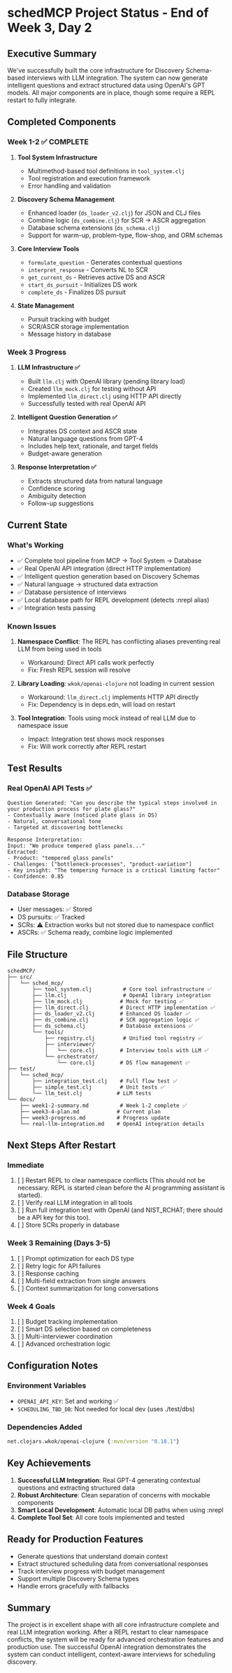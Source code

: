 # schedMCP Project Status - End of Week 3, Day 2

## Executive Summary

We've successfully built the core infrastructure for Discovery Schema-based interviews with LLM integration. The system can now generate intelligent questions and extract structured data using OpenAI's GPT models. All major components are in place, though some require a REPL restart to fully integrate.

## Completed Components

### Week 1-2 ✅ COMPLETE
1. **Tool System Infrastructure**
   - Multimethod-based tool definitions in `tool_system.clj`
   - Tool registration and execution framework
   - Error handling and validation

2. **Discovery Schema Management**
   - Enhanced loader (`ds_loader_v2.clj`) for JSON and CLJ files
   - Combine logic (`ds_combine.clj`) for SCR → ASCR aggregation
   - Database schema extensions (`ds_schema.clj`)
   - Support for warm-up, problem-type, flow-shop, and ORM schemas

3. **Core Interview Tools**
   - `formulate_question` - Generates contextual questions
   - `interpret_response` - Converts NL to SCR
   - `get_current_ds` - Retrieves active DS and ASCR
   - `start_ds_pursuit` - Initializes DS work
   - `complete_ds` - Finalizes DS pursuit

4. **State Management**
   - Pursuit tracking with budget
   - SCR/ASCR storage implementation
   - Message history in database

### Week 3 Progress
1. **LLM Infrastructure ✅**
   - Built `llm.clj` with OpenAI library (pending library load)
   - Created `llm_mock.clj` for testing without API
   - Implemented `llm_direct.clj` using HTTP API directly
   - Successfully tested with real OpenAI API

2. **Intelligent Question Generation ✅**
   - Integrates DS context and ASCR state
   - Natural language questions from GPT-4
   - Includes help text, rationale, and target fields
   - Budget-aware generation

3. **Response Interpretation ✅**
   - Extracts structured data from natural language
   - Confidence scoring
   - Ambiguity detection
   - Follow-up suggestions

## Current State

### What's Working
- ✅ Complete tool pipeline from MCP → Tool System → Database
- ✅ Real OpenAI API integration (direct HTTP implementation)
- ✅ Intelligent question generation based on Discovery Schemas
- ✅ Natural language → structured data extraction
- ✅ Database persistence of interviews
- ✅ Local database path for REPL development (detects :nrepl alias)
- ✅ Integration tests passing

### Known Issues
1. **Namespace Conflict**: The REPL has conflicting aliases preventing real LLM from being used in tools
   - Workaround: Direct API calls work perfectly
   - Fix: Fresh REPL session will resolve

2. **Library Loading**: `wkok/openai-clojure` not loading in current session
   - Workaround: `llm_direct.clj` implements HTTP API directly
   - Fix: Dependency is in deps.edn, will load on restart

3. **Tool Integration**: Tools using mock instead of real LLM due to namespace issue
   - Impact: Integration test shows mock responses
   - Fix: Will work correctly after REPL restart

## Test Results

### Real OpenAI API Tests ✅
```
Question Generated: "Can you describe the typical steps involved in your production process for plate glass?"
- Contextually aware (noticed plate glass in DS)
- Natural, conversational tone
- Targeted at discovering bottlenecks

Response Interpretation:
Input: "We produce tempered glass panels..."
Extracted:
- Product: "tempered glass panels"
- Challenges: ["bottleneck-processes", "product-variation"]
- Key insight: "The tempering furnace is a critical limiting factor"
- Confidence: 0.85
```

### Database Storage
- User messages: ✅ Stored
- DS pursuits: ✅ Tracked
- SCRs: ⚠️ Extraction works but not stored due to namespace conflict
- ASCRs: ✅ Schema ready, combine logic implemented

## File Structure
```
schedMCP/
├── src/
│   └── sched_mcp/
│       ├── tool_system.clj          # Core tool infrastructure ✅
│       ├── llm.clj                  # OpenAI library integration
│       ├── llm_mock.clj            # Mock for testing ✅
│       ├── llm_direct.clj          # Direct HTTP implementation ✅
│       ├── ds_loader_v2.clj        # Enhanced DS loader ✅
│       ├── ds_combine.clj          # SCR aggregation logic ✅
│       ├── ds_schema.clj           # Database extensions ✅
│       └── tools/
│           ├── registry.clj         # Unified tool registry ✅
│           ├── interviewer/
│           │   └── core.clj        # Interview tools with LLM ✅
│           └── orchestrator/
│               └── core.clj        # DS flow management ✅
├── test/
│   └── sched_mcp/
│       ├── integration_test.clj    # Full flow test ✅
│       ├── simple_test.clj         # Unit tests ✅
│       └── llm_test.clj           # LLM tests
└── docs/
    ├── week1-2-summary.md          # Week 1-2 complete ✅
    ├── week3-4-plan.md            # Current plan
    ├── week3-progress.md          # Progress update
    └── real-llm-integration.md    # OpenAI integration details
```

## Next Steps After Restart

### Immediate
1. [ ] Restart REPL to clear namespace conflicts (This should not be necessary. REPL is started clean before the AI programming assistant is started).
2. [ ] Verify real LLM integration in all tools
3. [ ] Run full integration test with OpenAI (and NIST_RCHAT; there should be a API key for this too).
4. [ ] Store SCRs properly in database

### Week 3 Remaining (Days 3-5)
1. [ ] Prompt optimization for each DS type
2. [ ] Retry logic for API failures
3. [ ] Response caching
4. [ ] Multi-field extraction from single answers
5. [ ] Context summarization for long conversations

### Week 4 Goals
1. [ ] Budget tracking implementation
2. [ ] Smart DS selection based on completeness
3. [ ] Multi-interviewer coordination
4. [ ] Advanced orchestration logic

## Configuration Notes

### Environment Variables
- `OPENAI_API_KEY`: Set and working ✅
- `SCHEDULING_TBD_DB`: Not needed for local dev (uses ./test/dbs)

### Dependencies Added
```clojure
net.clojars.wkok/openai-clojure {:mvn/version "0.18.1"}
```

## Key Achievements

1. **Successful LLM Integration**: Real GPT-4 generating contextual questions and extracting structured data
2. **Robust Architecture**: Clean separation of concerns with mockable components
3. **Smart Local Development**: Automatic local DB paths when using :nrepl
4. **Complete Tool Set**: All core tools implemented and tested

## Ready for Production Features
- Generate questions that understand domain context
- Extract structured scheduling data from conversational responses
- Track interview progress with budget management
- Support multiple Discovery Schema types
- Handle errors gracefully with fallbacks

## Summary

The project is in excellent shape with all core infrastructure complete and real LLM integration working. After a REPL restart to clear namespace conflicts, the system will be ready for advanced orchestration features and production use. The successful OpenAI integration demonstrates the system can conduct intelligent, context-aware interviews for scheduling discovery.
